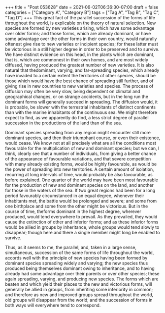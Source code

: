 +++
title = "Post 053628"
date = 2021-06-02T06:36:30-07:00
draft = false
categories = ["Category A", "Category B"]
tags = ["Tag A", "Tag B", "Tag C", "Tag D"]
+++
This great fact of the parallel succession of the forms of life throughout the world, is explicable on the theory of natural selection. New species are formed by new varieties arising, which have some advantage over older forms; and those forms, which are already dominant, or have some advantage over the other forms in their own country, would naturally oftenest give rise to new varieties or incipient species; for these latter must be victorious in a still higher degree in order to be preserved and to survive. We have distinct evidence on this head, in the plants which are dominant, that is, which are commonest in their own homes, and are most widely diffused, having produced the greatest number of new varieties. It is also natural that thedominant, varying, and far-spreading species, which already have invaded to a certain extent the territories of other species, should be those which would have the best chance of spreading still further, and of giving rise in new countries to new varieties and species. The process of diffusion may often be very slow, being dependent on climatal and geographical changes, or on strange accidents, but in the long run the dominant forms will generally succeed in spreading. The diffusion would, it is probable, be slower with the terrestrial inhabitants of distinct continents than with the marine inhabitants of the continuous sea. We might therefore expect to find, as we apparently do find, a less strict degree of parallel succession in the productions of the land than of the sea.

Dominant species spreading from any region might encounter still more dominant species, and then their triumphant course, or even their existence, would cease. We know not at all precisely what are all the conditions most favourable for the multiplication of new and dominant species; but we can, I think, clearly see that a number of individuals, from giving a better chance of the appearance of favourable variations, and that severe competition with many already existing forms, would be highly favourable, as would be the power of spreading into new territories. A certain amount of isolation, recurring at long intervals of time, would probably be also favourable, as before explained. One quarter of the world may have been most favourable for the production of new and dominant species on the land, and another for those in the waters of the sea. If two great regions had been for a long period favourably circumstanced in an equal degree, whenever their inhabitants met, the battle would be prolonged and severe; and some from one birthplace and some from the other might be victorious. But in the course of time, theforms dominant in the highest degree, wherever produced, would tend everywhere to prevail. As they prevailed, they would cause the extinction of other and inferior forms; and as these inferior forms would be allied in groups by inheritance, whole groups would tend slowly to disappear; though here and there a single member might long be enabled to survive.

Thus, as it seems to me, the parallel, and, taken in a large sense, simultaneous, succession of the same forms of life throughout the world, accords well with the principle of new species having been formed by dominant species spreading widely and varying; the new species thus produced being themselves dominant owing to inheritance, and to having already had some advantage over their parents or over other species; these again spreading, varying, and producing new species. The forms which are beaten and which yield their places to the new and victorious forms, will generally be allied in groups, from inheriting some inferiority in common; and therefore as new and improved groups spread throughout the world, old groups will disappear from the world; and the succession of forms in both ways will everywhere tend to correspond.
